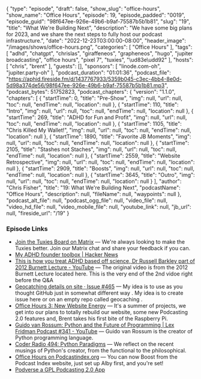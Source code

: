 {
  "type": "episode",
  "draft": false,
  "show_slug": "office-hours",
  "show_name": "Office Hours",
  "episode": 19,
  "episode_padded": "0019",
  "episode_guid": "98f647ee-926e-49b6-b9af-75587b5b1b81",
  "slug": "19",
  "title": "What We're Building Next",
  "description": "We have some big plans for 2023, and we share the next steps to fully host our podcast infrastructure.",
  "date": "2022-12-23T03:00:00-08:00",
  "header_image": "/images/shows/office-hours.png",
  "categories": [
    "Office Hours"
  ],
  "tags": [
    "adhd",
    "chatgpt",
    "chrislas",
    "giraffeneos",
    "grapheneos",
    "hugo",
    "jupiter broadcasting",
    "office hours",
    "pixel 7",
    "tuxies",
    "\ud83e\udd92"
  ],
  "hosts": [
    "chris",
    "brent"
  ],
  "guests": [],
  "sponsors": [
    "linode.com-oh",
    "jupiter.party-oh"
  ],
  "podcast_duration": "01:01:36",
  "podcast_file": "https://aphid.fireside.fm/d/1437767933/5359b045-c3ec-4bb4-8e0d-5d98a374de56/98f647ee-926e-49b6-b9af-75587b5b1b81.mp3",
  "podcast_bytes": 51752823,
  "podcast_chapters": {
    "version": "1.1.0",
    "chapters": [
      {
        "startTime": 0,
        "title": "Pre-Show",
        "img": null,
        "url": null,
        "toc": null,
        "endTime": null,
        "location": null
      },
      {
        "startTime": 110,
        "title": "Intro",
        "img": null,
        "url": null,
        "toc": null,
        "endTime": null,
        "location": null
      },
      {
        "startTime": 269,
        "title": "ADHD for Fun and Profit",
        "img": null,
        "url": null,
        "toc": null,
        "endTime": null,
        "location": null
      },
      {
        "startTime": 1105,
        "title": "Chris Killed My Wallet!",
        "img": null,
        "url": null,
        "toc": null,
        "endTime": null,
        "location": null
      },
      {
        "startTime": 1890,
        "title": "Favorite JB Moments",
        "img": null,
        "url": null,
        "toc": null,
        "endTime": null,
        "location": null
      },
      {
        "startTime": 2105,
        "title": "Stashes not Staches",
        "img": null,
        "url": null,
        "toc": null,
        "endTime": null,
        "location": null
      },
      {
        "startTime": 2559,
        "title": "Website Retrospective",
        "img": null,
        "url": null,
        "toc": null,
        "endTime": null,
        "location": null
      },
      {
        "startTime": 2909,
        "title": "Boosts",
        "img": null,
        "url": null,
        "toc": null,
        "endTime": null,
        "location": null
      },
      {
        "startTime": 3645,
        "title": "Outro",
        "img": null,
        "url": null,
        "toc": null,
        "endTime": null,
        "location": null
      }
    ],
    "author": "Chris Fisher",
    "title": "19: What We're Building Next",
    "podcastName": "Office Hours",
    "description": null,
    "fileName": null,
    "waypoints": null
  },
  "podcast_alt_file": null,
  "podcast_ogg_file": null,
  "video_file": null,
  "video_hd_file": null,
  "video_mobile_file": null,
  "youtube_link": null,
  "jb_url": null,
  "fireside_url": "/19"
}


### Episode Links

  * [Join the Tuxies Board on Matrix](https://bit.ly/tuxiesboard "Join the Tuxies Board on Matrix") — We're always looking to make the Tuxies better. Join our Matrix chat and share your feedback if you can.
  * [My ADHD founder toolbox | Hacker News](https://news.ycombinator.com/item?id=33633512 "My ADHD founder toolbox | Hacker News")
  * [This is how you treat ADHD based off science, Dr Russell Barkley part of 2012 Burnett Lecture - YouTube](https://www.youtube.com/watch?v=_tpB-B8BXk0 "This is how you treat ADHD based off science, Dr Russell Barkley part of 2012 Burnett Lecture - YouTube") — The original video is from the 2012 Burnett Lecture located here. This is the very end of the 2nd vidoe right before the Q&A
  * [Geocatching details on site · Issue #465](https://github.com/JupiterBroadcasting/jupiterbroadcasting.com/issues/465 "Geocatching details on site · Issue #465") — My idea is to use as you thought GitHub just in somewhat different way . My idea is to create issue here or on an empty repo called geocaching . 
  * [Office Hours 3: New Website Energy](https://www.officehours.hair/3 "Office Hours 3: New Website Energy") — It's a summer of projects, we get into our plans to totally rebuild our website, some new Podcasting 2.0 features and, Brent takes his first bite of the Raspberry Pi.
  * [Guido van Rossum: Python and the Future of Programming | Lex Fridman Podcast #341 - YouTube](https://www.youtube.com/watch?v=-DVyjdw4t9I "Guido van Rossum: Python and the Future of Programming | Lex Fridman Podcast #341 - YouTube") — Guido van Rossum is the creator of Python programming language.
  * [Coder Radio 494: Python Paradigms](https://coder.show/494 "Coder Radio 494: Python Paradigms") — We reflect on the recent musings of Python's creator, from the functional to the philosophical.
  * [Office Hours on Podcastindex.org](https://podcastindex.org/podcast/5341434 "Office Hours on Podcastindex.org") — You can now Boost from the Podcast Index website, just set up Alby first, and you're set!
  * [Podverse a GPL Podcasting 2.0 App](https://podverse.fm/ "Podverse a GPL Podcasting 2.0 App")


